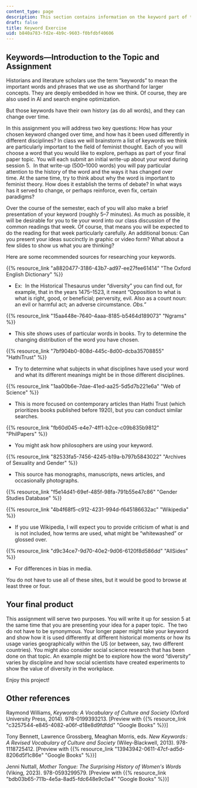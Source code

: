 ```yaml
---
content_type: page
description: This section contains information on the keyword part of the final project.
draft: false
title: Keyword Exercise
uid: b840a783-fd2e-4b9c-9603-f0bfdbf40606
---
```

## Keywords—Introduction to the Topic and Assignment

Historians and literature scholars use the term “keywords” to mean the important words and phrases that we use as shorthand for larger concepts. They are deeply embedded in how we think. Of course, they are also used in AI and search engine optimization.

But those keywords have their own history (as do all words), and they can change over time.

In this assignment you will address two key questions: How has your chosen keyword changed over time, and how has it been used differently in different disciplines? In class we will brainstorm a list of keywords we think are particularly important to the field of feminist thought. Each of you will choose a word that you would like to explore, perhaps as part of your final paper topic. You will each submit an initial write-up about your word during session 5.  In that write-up (500–1000 words) you will pay particular attention to the history of the word and the ways it has changed over time. At the same time, try to think about why the word is important to feminist theory. How does it establish the terms of debate? In what ways has it served to change, or perhaps reinforce, even fix, certain paradigms?   

Over the course of the semester, each of you will also make a brief presentation of your keyword (roughly 5–7 minutes). As much as possible, it will be desirable for you to tie your word into our class discussion of the common readings that week. Of course, that means you will be expected to do the reading for that week particularly carefully. An additional bonus: Can you present your ideas succinctly in graphic or video form? What about a few slides to show us what you are thinking?   

Here are some recommended sources for researching your keywords.  

{{% resource_link "a8820477-3186-43b7-ad97-ee27fee61414" "The Oxford English Dictionary" %}}

- Ex:  In the Historical Thesaurus under “diversity” you can find out, for example, that in the years 1475–1523, it meant “Opposition to what is what is right, good, or beneficial; perversity, evil. Also as a count noun: an evil or harmful act; an adverse circumstance. *Obs.”*

{{% resource_link "15aa448e-7640-4aaa-8185-b5464d189073" "Ngrams" %}}

- This site shows uses of particular words in books. Try to determine the changing distribution of the word you have chosen.  

{{% resource_link "7bf904b0-808d-445c-8d00-dcba35708855" "HathiTrust" %}}

- Try to determine what subjects in what disciplines have used your word and what its different meanings might be in those different disciplines. 

{{% resource_link "1aa00b6e-7dae-41ed-aa25-5d5d7b221e6a" "Web of Science" %}}

- This is more focused on contemporary articles than Hathi Trust (which prioritizes books published before 1920), but you can conduct similar searches.

{{% resource_link "fb60d045-e4e7-4ff1-b2ce-c09b835b9812" "PhilPapers" %}}

- You might ask how philosophers are using your keyword.    

{{% resource_link "82533fa5-7456-4245-b19a-b797b5843022" "Archives of Sexuality and Gender" %}}

- This source has monographs, manuscripts, news articles, and occasionally photographs. 

{{% resource_link "f5e14d41-69ef-485f-98fa-791b55e47c86" "Gender Studies Database" %}}

{{% resource_link "4b4f68f5-c912-4231-994d-f645186632ac" "Wikipedia" %}}  

- If you use Wikipedia, I will expect you to provide criticism of what is and is not included, how terms are used, what might be “whitewashed” or glossed over.  

{{% resource_link "d9c34ce7-9d70-40e2-9d06-6120f8d586dd" "AllSides" %}}

- For differences in bias in media.

You do not have to use all of these sites, but it would be good to browse at least three or four. 

## Your final product

This assignment will serve two purposes. You will write it up for session 5 at the same time that you are presenting your idea for a paper topic.  The two do not have to be synonymous. Your longer paper might take your keyword and show how it is used differently at different historical moments or how its usage varies geographically within the US (or between, say, two different countries). You might also consider social science research that has been done on that topic. An example might be to explore how the word “diversity” varies by discipline and how social scientists have created experiments to show the value of diversity in the workplace.  

Enjoy this project!

## Other references

Raymond Williams, *Keywords: A Vocabulary of Culture and Society* (Oxford University Press, 2014). 978-0199393213. \[Preview with {{% resource_link "c3257544-e845-4082-a06f-d18e8d9fdfdd" "Google Books" %}}\]

Tony Bennett, Lawrence Grossberg, Meaghan Morris, eds. *New Keywords : A Revised Vocabulary of Culture and Society* (Wiley-Blackwell, 2013). 978-1118725412. \[Preview with {{% resource_link "13943942-0611-47cf-ad5d-8206d5f1c86e" "Google Books" %}}\]

Jenni Nuttall, *Mother Tongue: The Surprising History of Women's Words* (Viking, 2023). 978-0593299579. \[Preview with {{% resource_link "bdb03b65-711b-4e5a-8ad5-fdc648e9c0a4" "Google Books" %}}\]